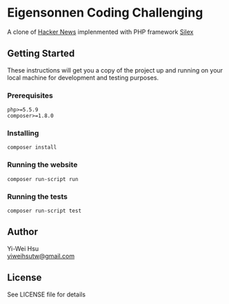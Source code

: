 # Eigensonnen Coding Challenging

A clone of [Hacker News](https://news.ycombinator.com/) implenmented with PHP framework [Silex](https://silex.symfony.com/)

## Getting Started

These instructions will get you a copy of the project up and running on your local machine for development and testing purposes.

### Prerequisites

```
php>=5.5.9
composer>=1.8.0
```

### Installing 

```
composer install
```

### Running the website

```
composer run-script run
```

### Running the tests

```
composer run-script test
```

## Author

Yi-Wei Hsu    
yiweihsutw@gmail.com

## License

See LICENSE file for details